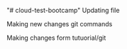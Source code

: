 "# cloud-test-bootcamp" 
Updating file 

Making new changes git commands 

Making changes form tutuorial/git
